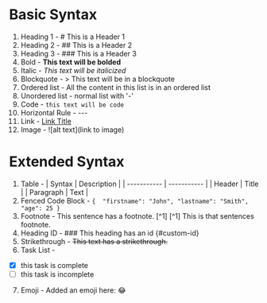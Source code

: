 # Basic Syntax
1. Heading 1 - # This is a Header 1
2. Heading 2 - ## This is a Header 2
3. Heading 3 - ### This is a Header 3
4. Bold - **This text will be bolded**
5. Italic - *This text will be italicized*
6. Blockquote - > This text will be in a blockquote
7. Ordered list - All the content in this list is in an ordered list
8. Unordered list - normal list with '-'
9. Code - `this text will be code`
10. Horizontal Rule - ---
11. Link - [Link Title](hyperlink)
12. Image - ![alt text](link to image)

# Extended Syntax
1. Table - | Syntax | Description |
           | ----------- | ----------- |
           | Header | Title |
           | Paragraph | Text |
2. Fenced Code Block - ``` { 
    "firstname": "John",
    "lastname": "Smith",
    "age": 25
} ```
3. Footnote - This sentence has a footnote. [^1]
[^1] This is that sentences footnote.
4. Heading ID - ### This heading has an id {#custom-id}
5. Strikethrough - ~~This text has a strikethrough.~~
6. Task List - 
- [x] this task is complete
- [ ] this task is incomplete
7. Emoji - Added an emoji here: :joy:

